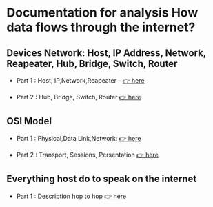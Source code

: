 # Documentation for analysis How data flows through the internet?

## Devices Network: Host, IP Address, Network, Reapeater, Hub, Bridge, Switch, Router 

- Part 1 : Host, IP,Network,Reapeater - [👉 here](/Network%20Devices/Part%201:%20Host,%20IP%20Address,%20Network/readme.md)

- Part 2 : Hub, Bridge, Switch, Router [👉 here](/Network%20Devices/Part%202:%20Hub,Bridge,Switch,Router/)

## OSI Model

- Part 1 : Physical,Data Link,Network: [👉 here](/Network%20Devices/Part%201:%20OSI%20Model%20-%20Physical,Data%20Link,Network/readme.md)

- Part 2 : Transport, Sessions, Persentation [👉 here](/Network%20Devices/Part%202:%20OSI%20Model%20-%20Transport,%20Session,%20Persentation/readme.md)

## Everything host do to speak on the internet

- Part 1 : Description hop to hop [👉 here](/Network%20Devices/Part%201:%20Everything%20hosts%20do%20to%20speak%20on%20the%20internet/readme.md)
